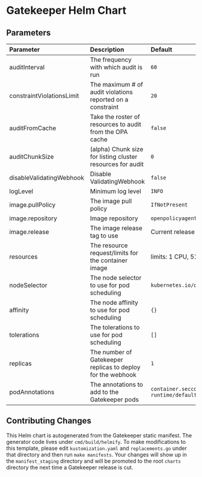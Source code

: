 # Gatekeeper Helm Chart

## Parameters

| Parameter                 | Description                                                 | Default                                                                   |
| :------------------------ | :---------------------------------------------------------- | :------------------------------------------------------------------------ |
| auditInterval             | The frequency with which audit is run                       | `60`                                                                      |
| constraintViolationsLimit | The maximum # of audit violations reported on a constraint  | `20`                                                                      |
| auditFromCache            | Take the roster of resources to audit from the OPA cache    | `false`                                                                   |
| auditChunkSize            | (alpha) Chunk size for listing cluster resources for audit  | `0`                                                                       |
| disableValidatingWebhook  | Disable ValidatingWebhook                                   | `false`                                                                   |
| logLevel                  | Minimum log level                                           | `INFO`                                                                    |
| image.pullPolicy          | The image pull policy                                       | `IfNotPresent`                                                            |
| image.repository          | Image repository                                            | `openpolicyagent/gatekeeper`                                              |
| image.release             | The image release tag to use                                | Current release version: `v3.1.0-beta.10`                                 |
| resources                 | The resource request/limits for the container image         | limits: 1 CPU, 512Mi, requests: 100mCPU, 256Mi                            |
| nodeSelector              | The node selector to use for pod scheduling                 | `kubernetes.io/os: linux`                                                 |
| affinity                  | The node affinity to use for pod scheduling                 | `{}`                                                                      |
| tolerations               | The tolerations to use for pod scheduling                   | `[]`                                                                      |
| replicas                  | The number of Gatekeeper replicas to deploy for the webhook | `1`                                                                       |
| podAnnotations            | The annotations to add to the Gatekeeper pods               | `container.seccomp.security.alpha.kubernetes.io/manager: runtime/default` |

## Contributing Changes

This Helm chart is autogenerated from the Gatekeeper static manifest. The
generator code lives under `cmd/build/helmify`. To make modifications to this
template, please edit `kustomization.yaml` and `replacements.go` under that
directory and then run `make manifests`. Your changes will show up in the
`manifest_staging` directory and will be promoted to the root `charts` directory
the next time a Gatekeeper release is cut.
